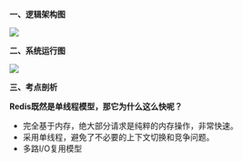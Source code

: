 **一、逻辑架构图**

![](https://agam-blog-image.oss-cn-hangzhou.aliyuncs.com/Redis%E4%BA%8B%E4%BB%B6%E6%A8%A1%E5%9E%8B.png)

**二、系统运行图**

![](https://agam-blog-image.oss-cn-hangzhou.aliyuncs.com/redis-start.png)

**三、考点剖析**

**Redis既然是单线程模型，那它为什么这么快呢？**
* 完全基于内存，绝大部分请求是纯粹的内存操作，非常快速。
* 采用单线程，避免了不必要的上下文切换和竞争问题。
* 多路I/O复用模型
